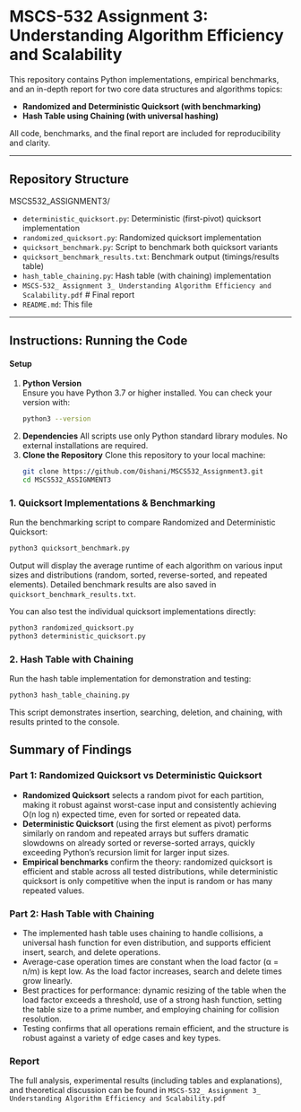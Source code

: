 # MSCS-532 Assignment 3: Understanding Algorithm Efficiency and Scalability

This repository contains Python implementations, empirical benchmarks, and an in-depth report for two core data structures and algorithms topics:

- **Randomized and Deterministic Quicksort (with benchmarking)**
- **Hash Table using Chaining (with universal hashing)**

All code, benchmarks, and the final report are included for reproducibility and clarity.

---

## Repository Structure

MSCS532_ASSIGNMENT3/
- `deterministic_quicksort.py`: Deterministic (first-pivot) quicksort implementation
- `randomized_quicksort.py`: Randomized quicksort implementation
- `quicksort_benchmark.py`: Script to benchmark both quicksort variants
- `quicksort_benchmark_results.txt`: Benchmark output (timings/results table)
- `hash_table_chaining.py`: Hash table (with chaining) implementation
- `MSCS-532_ Assignment 3_ Understanding Algorithm Efficiency and Scalability.pdf` # Final report
- `README.md`: This file

---

## Instructions: Running the Code

#### Setup
1. **Python Version**  
   Ensure you have Python 3.7 or higher installed. You can check your version with:
   ```bash
   python3 --version
   ```
2. **Dependencies**
All scripts use only Python standard library modules. No external installations are required.
3. **Clone the Repository**
   Clone this repository to your local machine:
   ```bash
   git clone https://github.com/Oishani/MSCS532_Assignment3.git
   cd MSCS532_ASSIGNMENT3
   ```

### 1. Quicksort Implementations & Benchmarking

Run the benchmarking script to compare Randomized and Deterministic Quicksort:
```bash
python3 quicksort_benchmark.py
```
Output will display the average runtime of each algorithm on various input sizes and distributions (random, sorted, reverse-sorted, and repeated elements).
Detailed benchmark results are also saved in `quicksort_benchmark_results.txt`.

You can also test the individual quicksort implementations directly:
```bash
python3 randomized_quicksort.py
python3 deterministic_quicksort.py
```

### 2. Hash Table with Chaining

Run the hash table implementation for demonstration and testing:
```bash
python3 hash_table_chaining.py
```
This script demonstrates insertion, searching, deletion, and chaining, with results printed to the console.

## Summary of Findings

### Part 1: Randomized Quicksort vs Deterministic Quicksort

- **Randomized Quicksort** selects a random pivot for each partition, making it robust against worst-case input and consistently achieving O(n log n) expected time, even for sorted or repeated data.
- **Deterministic Quicksort** (using the first element as pivot) performs similarly on random and repeated arrays but suffers dramatic slowdowns on already sorted or reverse-sorted arrays, quickly exceeding Python’s recursion limit for larger input sizes.
- **Empirical benchmarks** confirm the theory: randomized quicksort is efficient and stable across all tested distributions, while deterministic quicksort is only competitive when the input is random or has many repeated values.

### Part 2: Hash Table with Chaining

- The implemented hash table uses chaining to handle collisions, a universal hash function for even distribution, and supports efficient insert, search, and delete operations.
- Average-case operation times are constant when the load factor (α = n/m) is kept low. As the load factor increases, search and delete times grow linearly.
- Best practices for performance: dynamic resizing of the table when the load factor exceeds a threshold, use of a strong hash function, setting the table size to a prime number, and employing chaining for collision resolution.
- Testing confirms that all operations remain efficient, and the structure is robust against a variety of edge cases and key types.

### Report
The full analysis, experimental results (including tables and explanations), and theoretical discussion can be found in `MSCS-532_ Assignment 3_ Understanding Algorithm Efficiency and Scalability.pdf`

